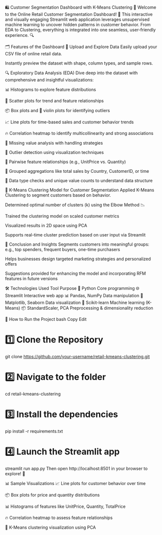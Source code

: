 🛍️ Customer Segmentation Dashboard with K-Means Clustering 🎯
Welcome to the Online Retail Customer Segmentation Dashboard! 🚀 This interactive and visually engaging Streamlit web application leverages unsupervised machine learning to uncover hidden patterns in customer behavior. From EDA to Clustering, everything is integrated into one seamless, user-friendly experience. 🔍

🗂 Features of the Dashboard
📂 Upload and Explore Data
Easily upload your CSV file of online retail data.

Instantly preview the dataset with shape, column types, and sample rows.

🔍 Exploratory Data Analysis (EDA)
Dive deep into the dataset with comprehensive and insightful visualizations:

📊 Histograms to explore feature distributions

🔵 Scatter plots for trend and feature relationships

📦 Box plots and 🎻 violin plots for identifying outliers

📈 Line plots for time-based sales and customer behavior trends

🔥 Correlation heatmap to identify multicollinearity and strong associations

🚩 Missing value analysis with handling strategies

🔎 Outlier detection using visualization techniques

🧩 Pairwise feature relationships (e.g., UnitPrice vs. Quantity)

📅 Grouped aggregations like total sales by Country, CustomerID, or time

🔢 Data type checks and unique value counts to understand data structure

🤖 K-Means Clustering Model for Customer Segmentation
Applied K-Means Clustering to segment customers based on behavior.

Determined optimal number of clusters (k) using the Elbow Method 📉

Trained the clustering model on scaled customer metrics

Visualized results in 2D space using PCA

Supports real-time cluster prediction based on user input via Streamlit

📌 Conclusion and Insights
Segments customers into meaningful groups: e.g., top spenders, frequent buyers, one-time purchasers

Helps businesses design targeted marketing strategies and personalized offers

Suggestions provided for enhancing the model and incorporating RFM features in future versions

🛠️ Technologies Used
Tool	Purpose
🐍 Python	Core programming
🌐 Streamlit	Interactive web app
📊 Pandas, NumPy	Data manipulation
🎨 Matplotlib, Seaborn	Data visualization
🤖 Scikit-learn	Machine learning (K-Means)
📦 StandardScaler, PCA	Preprocessing & dimensionality reduction

🚀 How to Run the Project
bash
Copy
Edit
# 1️⃣ Clone the Repository
git clone https://github.com/your-username/retail-kmeans-clustering.git

# 2️⃣ Navigate to the folder
cd retail-kmeans-clustering

# 3️⃣ Install the dependencies
pip install -r requirements.txt

# 4️⃣ Launch the Streamlit app
streamlit run app.py
Then open http://localhost:8501 in your browser to explore! 🎉

📊 Sample Visualizations
📈 Line plots for customer behavior over time

📦 Box plots for price and quantity distributions

📊 Histograms of features like UnitPrice, Quantity, TotalPrice

🔥 Correlation heatmap to assess feature relationships

🎯 K-Means clustering visualization using PCA
